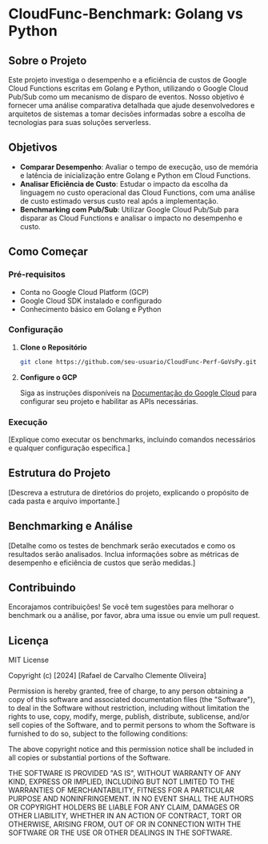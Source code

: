 # CloudFunc-Benchmark: Golang vs Python

## Sobre o Projeto

Este projeto investiga o desempenho e a eficiência de custos de Google Cloud Functions escritas em Golang e Python, utilizando o Google Cloud Pub/Sub como um mecanismo de disparo de eventos. Nosso objetivo é fornecer uma análise comparativa detalhada que ajude desenvolvedores e arquitetos de sistemas a tomar decisões informadas sobre a escolha de tecnologias para suas soluções serverless.

## Objetivos

- **Comparar Desempenho**: Avaliar o tempo de execução, uso de memória e latência de inicialização entre Golang e Python em Cloud Functions.
- **Analisar Eficiência de Custo**: Estudar o impacto da escolha da linguagem no custo operacional das Cloud Functions, com uma análise de custo estimado versus custo real após a implementação.
- **Benchmarking com Pub/Sub**: Utilizar Google Cloud Pub/Sub para disparar as Cloud Functions e analisar o impacto no desempenho e custo.

## Como Começar

### Pré-requisitos

- Conta no Google Cloud Platform (GCP)
- Google Cloud SDK instalado e configurado
- Conhecimento básico em Golang e Python

### Configuração

1. **Clone o Repositório**

    ```bash
    git clone https://github.com/seu-usuario/CloudFunc-Perf-GoVsPy.git
    ```

2. **Configure o GCP**

    Siga as instruções disponíveis na [Documentação do Google Cloud](https://cloud.google.com/docs) para configurar seu projeto e habilitar as APIs necessárias.

### Execução

[Explique como executar os benchmarks, incluindo comandos necessários e qualquer configuração específica.]

## Estrutura do Projeto

[Descreva a estrutura de diretórios do projeto, explicando o propósito de cada pasta e arquivo importante.]

## Benchmarking e Análise

[Detalhe como os testes de benchmark serão executados e como os resultados serão analisados. Inclua informações sobre as métricas de desempenho e eficiência de custos que serão medidas.]

## Contribuindo

Encorajamos contribuições! Se você tem sugestões para melhorar o benchmark ou a análise, por favor, abra uma issue ou envie um pull request.

## Licença

MIT License

Copyright (c) [2024] [Rafael de Carvalho Clemente Oliveira]

Permission is hereby granted, free of charge, to any person obtaining a copy
of this software and associated documentation files (the "Software"), to deal
in the Software without restriction, including without limitation the rights
to use, copy, modify, merge, publish, distribute, sublicense, and/or sell
copies of the Software, and to permit persons to whom the Software is
furnished to do so, subject to the following conditions:

The above copyright notice and this permission notice shall be included in all
copies or substantial portions of the Software.

THE SOFTWARE IS PROVIDED "AS IS", WITHOUT WARRANTY OF ANY KIND, EXPRESS OR
IMPLIED, INCLUDING BUT NOT LIMITED TO THE WARRANTIES OF MERCHANTABILITY,
FITNESS FOR A PARTICULAR PURPOSE AND NONINFRINGEMENT. IN NO EVENT SHALL THE
AUTHORS OR COPYRIGHT HOLDERS BE LIABLE FOR ANY CLAIM, DAMAGES OR OTHER
LIABILITY, WHETHER IN AN ACTION OF CONTRACT, TORT OR OTHERWISE, ARISING FROM,
OUT OF OR IN CONNECTION WITH THE SOFTWARE OR THE USE OR OTHER DEALINGS IN THE
SOFTWARE.



